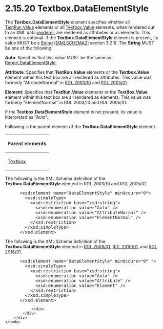 <html dir="LTR" xmlns:mshelp="http://msdn.microsoft.com/mshelp" xmlns:ddue="http://ddue.schemas.microsoft.com/authoring/2003/5" xmlns:xlink="http://www.w3.org/1999/xlink" xmlns:tool="http://www.microsoft.com/tooltip">
    <head>
        <meta http-equiv="Content-Type" content="text/html; CHARSET=utf-8"></meta>
        <meta name="save" content="history"></meta>
        <title>2.15.20 Textbox.DataElementStyle</title>
        <xml>
            <mshelp:toctitle title="2.15.20 Textbox.DataElementStyle"></mshelp:toctitle>
            <mshelp:rltitle title="[MS-RDL]: Textbox.DataElementStyle"></mshelp:rltitle>
            <mshelp:keyword index="A" term="6c66847e-f8fb-4a21-ae55-0cc617ce30d5"></mshelp:keyword>
            <mshelp:attr name="DCSext.ContentType" value="open specification"></mshelp:attr>
            <mshelp:attr name="AssetID" value="6c66847e-f8fb-4a21-ae55-0cc617ce30d5"></mshelp:attr>
            <mshelp:attr name="TopicType" value="kbRef"></mshelp:attr>
            <mshelp:attr name="DCSext.Title" value="[MS-RDL]: Textbox.DataElementStyle" />
        </xml>
    </head>
    <body>
        <div id="header">
            <h1 class="heading">2.15.20 Textbox.DataElementStyle</h1>
        </div>
        <div id="mainSection">
            <div id="mainBody">
                <div id="allHistory" class="saveHistory"></div>
                <div id="sectionSection0" class="section" name="collapseableSection">
                    

<p>The <b>Textbox.DataElementStyle</b> element specifies
whether all <a href="99982bda-2dd1-4626-b8ef-da888d95f4ff.md">TextRun.Value</a>
elements or all <a href="2c55aa61-e69e-41fe-9f23-9440eea9ed65.md">Textbox.Value</a>
elements, when rendered out to an XML data <a href="b2482b3f-74ab-4ca8-a9e5-c07955011743.md#gt_7b530e76-07fb-4f2d-a885-a60db51b2214">renderer</a>, are rendered as
attributes or as elements. This element is optional. If the <b>Textbox.DataElementStyle</b>
element is present, its value MUST be a <a href="1ed81ef3-a683-45e3-aaad-bd2bbe71bc3d.md">String</a> (<a href="https://go.microsoft.com/fwlink/?LinkId=90610">[XMLSCHEMA2]</a> section
3.2.1). The <b>String</b> MUST be one of the following:</p>

<p><b>Auto</b>: Specifies that this value MUST be the
same as <a href="755cb19a-75f2-4110-af48-fec4002cf3cc.md">Report.DataElementStyle</a>.</p>

<p><b>Attribute</b>: Specifies that <b>TextRun.Value</b>
elements or the <b>Textbox.Value</b> element within this text box are all
rendered as attributes. This value was formerly &quot;AttributeNormal&quot; in <a href="a7e2ad00-07c8-4f6d-80ab-3ad55df7b233.md">RDL 2003/10</a> and <a href="3ebe2912-4958-4832-b391-cad1f5e13338.md">RDL 2005/01</a>.</p>

<p><b>Element</b>: Specifies that <b>TextRun.Value</b>
elements or the <b>TextBox.Value</b> element within this text box are all
rendered as elements. This value was formerly &quot;ElementNormal&quot; in
RDL 2003/10 and RDL 2005/01.</p>

<p>If the <b>Textbox.DataElementStyle</b> element is not
present, its value is interpreted as &quot;Auto&quot;.</p>

<p>Following is the parent element of the <b>Textbox.DataElementStyle</b>
element.</p>

<table>
 <thead>
  <tr>
   <th>
   <p>Parent elements</p>
   </th>
  </tr>
 </thead>
 <tr>
  <td>
  <p><a href="469d0032-b5ec-43d9-ab36-d3a88b9cc1f6.md">Textbox</a></p>
  </td>
 </tr>
</table>

<p>The following is the XML Schema definition of the <b>Textbox.DataElementStyle</b>
element in RDL 2003/10 and RDL 2005/01.</p>

<dl>
<dd>
<div><pre> &lt;xsd:element name=&quot;DataElementStyle&quot; minOccurs=&quot;0&quot;&gt;
   &lt;xsd:simpleType&gt;
     &lt;xsd:restriction base=&quot;xsd:string&quot;&gt;
       &lt;xsd:enumeration value=&quot;Auto&quot; /&gt;
       &lt;xsd:enumeration value=&quot;AttributeNormal&quot; /&gt;
       &lt;xsd:enumeration value=&quot;ElementNormal&quot; /&gt;
     &lt;/xsd:restriction&gt;
   &lt;/xsd:simpleType&gt;
 &lt;/xsd:element&gt;
</pre></div>
</dd></dl>

<p>The following is the XML Schema definition of the <b>Textbox.DataElementStyle</b>
element in <a href="1e855f94-4617-47e4-b89e-0856c6cb420f.md">RDL 2008/01</a>,
<a href="3428e690-a348-4ec7-8a6a-8efb42d2cdee.md">RDL 2010/01</a>, and <a href="52ce3983-2bfc-4e72-9359-42aaf5fe4509.md">RDL 2016/01</a>.</p>

<dl>
<dd>
<div><pre> &lt;xsd:element name=&quot;DataElementStyle&quot; minOccurs=&quot;0&quot; &quot;&gt;
   &lt;xsd:simpleType&gt;
     &lt;xsd:restriction base=&quot;xsd:string&quot;&gt;
       &lt;xsd:enumeration value=&quot;Auto&quot; /&gt;
       &lt;xsd:enumeration value=&quot;Attribute&quot; /&gt;
       &lt;xsd:enumeration value=&quot;Element&quot; /&gt;
     &lt;/xsd:restriction&gt;
   &lt;/xsd:simpleType&gt;
 &lt;/xsd:element&gt;
</pre></div>
</dd></dl>


                </div>
            </div>
        </div>
    </body>
</html>